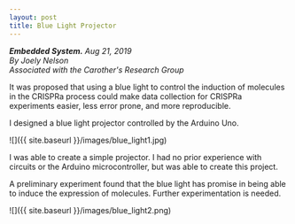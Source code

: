 ```yaml
---
layout: post
title: Blue Light Projector
---
```

***Embedded System.*** *Aug 21, 2019*
<br>
*By Joely Nelson*
<br>
*Associated with the Carother's Research Group*

It was proposed that using a blue light to control the induction of molecules in the CRISPRa process could make data collection for CRISPRa experiments easier, less error prone, and more reproducible.

I designed a blue light projector controlled by the Arduino Uno.

![]({{ site.baseurl }}/images/blue_light1.jpg)

I was able to create a simple projector. I had no prior experience with circuits or the Arduino microcontroller, but was able to create this project.

A preliminary experiment found that the blue light has promise in being able to induce the expression of molecules. Further experimentation is needed.

![]({{ site.baseurl }}/images/blue_light2.png)